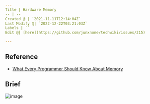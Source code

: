 ```yaml
---
Title | Hardware Memory
-- | --
Created @ | `2021-11-11T12:14:04Z`
Last Modify @| `2022-12-22T03:21:03Z`
Labels | ``
Edit @| [here](https://github.com/junxnone/techwiki/issues/215)

---
```

## Reference
- [What Every Programmer Should Know About Memory](https://www.akkadia.org/drepper/cpumemory.pdf)

## Brief

![image](https://user-images.githubusercontent.com/2216970/141296218-f9acecba-a9a5-4f76-a822-71a6ebe589cd.png)

